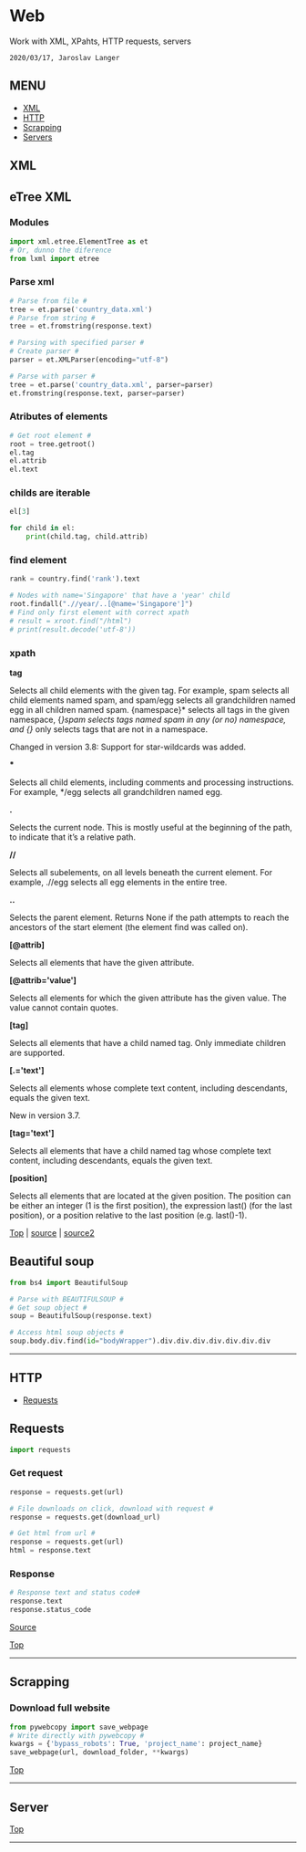 # Web

Work with XML, XPahts, HTTP requests, servers

`2020/03/17, Jaroslav Langer`

## MENU

+ [XML](#xml)
+ [HTTP](#http)
+ [Scrapping](#scrapping)
+ [Servers](#Servers)


## XML

## eTree XML

### Modules

```py
import xml.etree.ElementTree as et
# Or, dunno the diference
from lxml import etree
```

### Parse xml

```py
# Parse from file #
tree = et.parse('country_data.xml')
# Parse from string #
tree = et.fromstring(response.text)

# Parsing with specified parser #
# Create parser #
parser = et.XMLParser(encoding="utf-8")

# Parse with parser #
tree = et.parse('country_data.xml', parser=parser)
et.fromstring(response.text, parser=parser)
```

### Atributes of elements

```py
# Get root element #
root = tree.getroot()
el.tag
el.attrib
el.text
```

### childs are iterable

```py
el[3]

for child in el:
    print(child.tag, child.attrib)
```

### find element

```py
rank = country.find('rank').text

# Nodes with name='Singapore' that have a 'year' child
root.findall(".//year/..[@name='Singapore']")
# Find only first element with correct xpath
# result = xroot.find("/html")
# print(result.decode('utf-8'))
```

### xpath

**tag**

Selects all child elements with the given tag. For example, spam selects all child elements named spam, and spam/egg selects all grandchildren named egg in all children named spam. {namespace}* selects all tags in the given namespace, {*}spam selects tags named spam in any (or no) namespace, and {}* only selects tags that are not in a namespace.

Changed in version 3.8: Support for star-wildcards was added.

**\***

Selects all child elements, including comments and processing instructions. For example, */egg selects all grandchildren named egg.

**.**

Selects the current node. This is mostly useful at the beginning of the path, to indicate that it’s a relative path.

**//**

Selects all subelements, on all levels beneath the current element. For example, .//egg selects all egg elements in the entire tree.

**..**

Selects the parent element. Returns None if the path attempts to reach the ancestors of the start element (the element find was called on).

**[\@attrib]**

Selects all elements that have the given attribute.

**[@attrib='value']**

Selects all elements for which the given attribute has the given value. The value cannot contain quotes.

**[tag]**

Selects all elements that have a child named tag. Only immediate children are supported.

**[.='text']**

Selects all elements whose complete text content, including descendants, equals the given text.

New in version 3.7.

**[tag='text']**

Selects all elements that have a child named tag whose complete text content, including descendants, equals the given text.

**[position]**

Selects all elements that are located at the given position. The position can be either an integer (1 is the first position), the expression last() (for the last position), or a position relative to the last position (e.g. last()-1).

[Top](#Web) |
[source](https://docs.python.org/3/library/xml.etree.elementtree.html) |
[source2](http://vyuka.ookami.cz/materialy/python/xml/etree.xml)


## Beautiful soup

```py
from bs4 import BeautifulSoup

# Parse with BEAUTIFULSOUP #
# Get soup object #
soup = BeautifulSoup(response.text)

# Access html soup objects #
soup.body.div.find(id="bodyWrapper").div.div.div.div.div.div.div
```

---

## HTTP

+ [Requests](#requests)

## Requests

```py
import requests
```

### Get request

```py
response = requests.get(url)

# File downloads on click, download with request #
response = requests.get(download_url)

# Get html from url #
response = requests.get(url)
html = response.text
```

### Response

```py
# Response text and status code#
response.text
response.status_code
```
[Source](https://requests.readthedocs.io/en/master/user/quickstart/)

[Top](#Web)

---

## Scrapping

### Download full website

```py
from pywebcopy import save_webpage
# Write directly with pywebcopy #
kwargs = {'bypass_robots': True, 'project_name': project_name}
save_webpage(url, download_folder, **kwargs)
```

[Top](#Web)

---

## Server

[Top](#Web)

---
